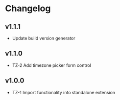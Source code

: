 # Changelog

## v1.1.1

* Update build version generator

## v1.1.0

* TZ-2 Add timezone picker form control

## v1.0.0

* TZ-1 Import functionality into standalone extension

